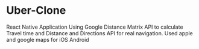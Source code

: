 # Uber-Clone
React Native Application Using Google Distance Matrix API to calculate Travel time and Distance and Directions API for real navigation. Used apple and google maps for iOS Android
